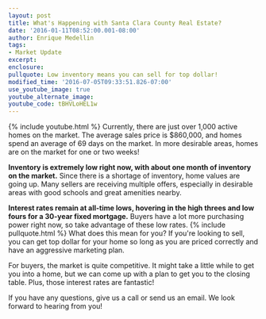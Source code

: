```yaml
---
layout: post
title: What's Happening with Santa Clara County Real Estate?
date: '2016-01-11T08:52:00.001-08:00'
author: Enrique Medellin
tags:
- Market Update
excerpt:
enclosure:
pullquote: Low inventory means you can sell for top dollar!
modified_time: '2016-07-05T09:33:51.826-07:00'
use_youtube_image: true
youtube_alternate_image:
youtube_code: tBHVLoHEL1w
---
```


{% include youtube.html %}
Currently, there are just over 1,000 active homes on the market. The average sales price is $860,000, and homes spend an average of 69 days on the market. In more desirable areas, homes are on the market for one or two weeks!

**Inventory is extremely low right now, with about one month of inventory on the market.** Since there is a shortage of inventory, home values are going up. Many sellers are receiving multiple offers, especially in desirable areas with
good schools and great amenities nearby.

**Interest rates remain at all-time lows, hovering in the high threes and low fours for a 30-year fixed mortgage.** Buyers have a lot more purchasing power right now, so take advantage of these low rates.
{% include pullquote.html %}
What does this mean for you? If you're looking to sell, you can get top dollar for your home so long as you are priced correctly and have an aggressive marketing plan.

For buyers, the market is quite competitive. It might take a little while to get you into a home, but we can come up with a plan to get you to the closing table. Plus, those interest rates are fantastic!

If you have any questions, give us a call or send us an email. We look forward to hearing from you!
